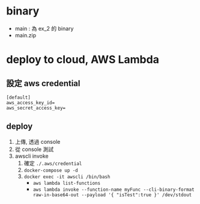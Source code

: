 # binary
- main : 為 ex_2 的 binary
- main.zip

# deploy to cloud, AWS Lambda 
## 設定 aws credential
```
[default]
aws_access_key_id=
aws_secret_access_key=
```

## deploy
1. 上傳, 透過 console
2. 從 console 測試
3. awscli invoke
    1. 確定 `./.aws/credential`
    2. `docker-compose up -d`
    3. `docker exec -it awscli /bin/bash`
        - `aws lambda list-functions`
        - `aws lambda invoke --function-name myFunc --cli-binary-format raw-in-base64-out --payload '{ "isTest":true }' /dev/stdout`